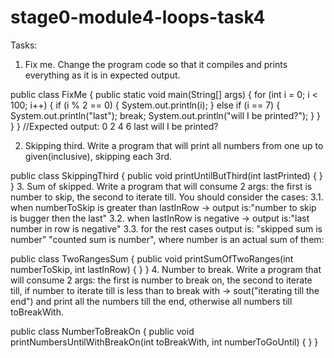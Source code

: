 # stage0-module4-loops-task4
Tasks:
1. Fix me.
Change the program code so that it compiles and prints everything as it is in expected output.

public class FixMe {
    public static void main(String[] args) {
        for (int i = 0; i < 100; i++) {
            if (i % 2 == 0) {
                System.out.println(i);
            } else if (i == 7) {
                System.out.println("last");
                break;
                System.out.println("will I be printed?");
            }
        }
    }
}
//Expected output: 0 2 4 6 last will I be printed?

2. Skipping third.
Write a program that will print all numbers from one up to given(inclusive), skipping each 3rd.

public class SkippingThird {
    public void printUntilButThird(int lastPrinted) {
    }
}
3. Sum of skipped.
Write a program that will consume 2 args: the first is number to skip, the second to iterate till. You should consider the cases: 3.1. when numberToSkip is greater than lastInRow -> output is:"number to skip is bugger then the last" 3.2. when lastInRow is negative -> output is:"last number in row is negative" 3.3. for the rest cases output is: "skipped sum is number" "counted sum is number", where number is an actual sum of them:

public class TwoRangesSum {
    public void printSumOfTwoRanges(int numberToSkip, int lastInRow) {
    }
}
4. Number to break.
Write a program that will consume 2 args: the first is number to break on, the second to iterate till, if number to iterate till is less than to break with -> sout("iterating till the end") and print all the numbers till the end, otherwise all numbers till toBreakWith.

public class NumberToBreakOn {
    public void printNumbersUntilWithBreakOn(int toBreakWith, int numberToGoUntil) {
    }
}
